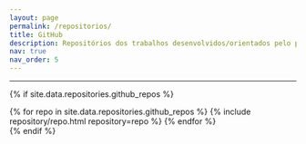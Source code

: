 ```yaml
---
layout: page
permalink: /repositorios/
title: GitHub
description: Repositórios dos trabalhos desenvolvidos/orientados pelo professor Mario Lemes.
nav: true
nav_order: 5
---
```


--- 
<!-- ## GitHub users -->

<!-- {% if site.data.repositories.github_users %}
<div class="repositories d-flex flex-wrap flex-md-row flex-column justify-content-between align-items-center">
  {% for user in site.data.repositories.github_users %}
	{% include repository/repo_user.html username=user %}
  {% endfor %}
</div> -->

<!-- --- -->

<!-- {% if site.repo_trophies.enabled %}
{% for user in site.data.repositories.github_users %}
  {% if site.data.repositories.github_users.size > 1 %}
  <h4>{{ user }}</h4>
  {% endif %}
  <div class="repositories d-flex flex-wrap flex-md-row flex-column justify-content-between align-items-center">
  {% include repository/repo_trophies.html username=user %}
  </div> -->

  <!-- --- -->

<!-- {% endfor %}
{% endif %}
{% endif %} -->

<!-- ## Repositórios importantes -->

{% if site.data.repositories.github_repos %}
<div class="repositories d-flex flex-wrap flex-md-row flex-column justify-content-between align-items-center">
  {% for repo in site.data.repositories.github_repos %}
	{% include repository/repo.html repository=repo %}
  {% endfor %}
</div>
{% endif %}